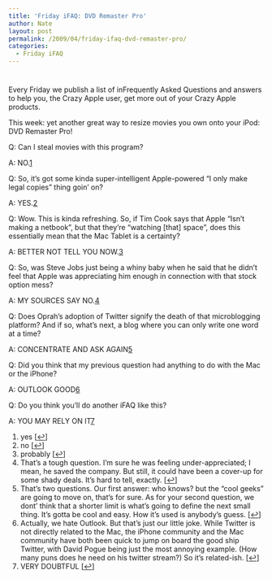 ```yaml
---
title: 'Friday iFAQ: DVD Remaster Pro'
author: Nate
layout: post
permalink: /2009/04/friday-ifaq-dvd-remaster-pro/
categories:
  - Friday iFAQ
---
```

# 

Every Friday we publish a list of inFrequently Asked Questions and answers to help you, the Crazy Apple user, get more out of your Crazy Apple products.

This week: yet another great way to resize movies you own onto your iPod: DVD Remaster Pro!

Q: Can I steal movies with this program?

A: NO.[1][1]

 [1]: #footnote_0_417 "yes"

Q: So, it’s got some kinda super-intelligent Apple-powered “I only make legal copies” thing goin’ on? 

A: YES.[2][2]

 [2]: #footnote_1_417 "no"

Q: Wow. This is kinda refreshing. So, if Tim Cook says that Apple “Isn’t making a netbook”, but that they’re “watching [that] space”, does this essentially mean that the Mac Tablet is a certainty?

A: BETTER NOT TELL YOU NOW.[3][3]

 [3]: #footnote_2_417 "probably"

Q: So, was Steve Jobs just being a whiny baby when he said that he didn’t feel that Apple was appreciating him enough in connection with that stock option mess?

A: MY SOURCES SAY NO.[4][4]

 [4]: #footnote_3_417 "That’s a tough question.  I’m sure he was feeling under-appreciated; I mean, he saved the company. But still, it could have been a cover-up for some shady deals. It’s hard to tell, exactly."

Q: Does Oprah’s adoption of Twitter signify the death of that microblogging platform? And if so, what’s next, a blog where you can only write one word at a time?

A: CONCENTRATE AND ASK AGAIN[5][5]

 [5]: #footnote_4_417 "That’s two questions.  Our first answer: who knows? but the “cool geeks” are going to move on, that’s for sure.  As for your second question, we dont’ think that a shorter limit is what’s going to define the next small thing.  It’s gotta be cool and easy. How it’s used is anybody’s guess."

Q: Did you think that my previous question had anything to do with the Mac or the iPhone?

A: OUTLOOK GOOD[6][6]

 [6]: #footnote_5_417 "Actually, we hate Outlook.  But that’s just our little joke. While Twitter is not directly related to the Mac, the iPhone community and the Mac community have both been quick to jump on board the good ship Twitter, with David Pogue being just the most annoying example.  (How many puns does he need on his twitter stream?) So it’s related-ish."

Q: Do you think you’ll do another iFAQ like this?

A: YOU MAY RELY ON IT[7][7]

 [7]: #footnote_6_417 "VERY DOUBTFUL"

1.  yes [[↩][8]]
2.  no [[↩][9]]
3.  probably [[↩][10]]
4.  That’s a tough question. I’m sure he was feeling under-appreciated; I mean, he saved the company. But still, it could have been a cover-up for some shady deals. It’s hard to tell, exactly. [[↩][11]]
5.  That’s two questions. Our first answer: who knows? but the “cool geeks” are going to move on, that’s for sure. As for your second question, we dont’ think that a shorter limit is what’s going to define the next small thing. It’s gotta be cool and easy. How it’s used is anybody’s guess. [[↩][12]]
6.  Actually, we hate Outlook. But that’s just our little joke. While Twitter is not directly related to the Mac, the iPhone community and the Mac community have both been quick to jump on board the good ship Twitter, with David Pogue being just the most annoying example. (How many puns does he need on his twitter stream?) So it’s related-ish. [[↩][13]]
7.  VERY DOUBTFUL [[↩][14]]

 [8]: #identifier_0_417
 [9]: #identifier_1_417
 [10]: #identifier_2_417
 [11]: #identifier_3_417
 [12]: #identifier_4_417
 [13]: #identifier_5_417
 [14]: #identifier_6_417